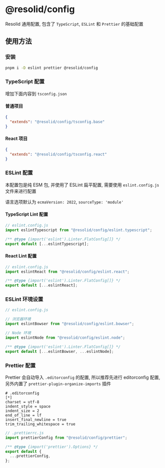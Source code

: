 # @resolid/config

Resolid 通用配置, 包含了 `TypeScript`, `ESLint` 和 `Prettier` 的基础配置

## 使用方法

### 安装

```bash
pnpm i -D eslint prettier @resolid/config
```

### TypeScript 配置

增加下面内容到 `tsconfig.json`

#### 普通项目

```json
{
  "extends": "@resolid/config/tsconfig.base"
}
```

#### React 项目

```json
{
  "extends": "@resolid/config/tsconfig.react"
}
```

### ESLint 配置

本配置包是纯 ESM 包, 并使用了 ESLint 扁平配置, 需要使用 `eslint.config.js` 文件来进行配置

语言选项默认为 `ecmaVersion: 2022`, `sourceType: 'module'`

#### TypeScript Lint 配置

```js
// eslint.config.js
import eslintTypescript from "@resolid/config/eslint.typescript";

/** @type {import('eslint').Linter.FlatConfig[]} */
export default [...eslintTypescript];
```

#### React Lint 配置

```js
// eslint.config.js
import eslintReact from "@resolid/config/eslint.react";

/** @type {import('eslint').Linter.FlatConfig[]} */
export default [...eslintReact];
```

### ESLint 环境设置

```js
// eslint.config.js

// 浏览器环境
import eslintBowser from "@resolid/config/eslint.bowser";

// Node 环境
import eslintNode from "@resolid/config/eslint.node";

/** @type {import('eslint').Linter.FlatConfig[]} */
export default [...eslintBowser, ...eslintNode];
```

### Prettier 配置

Prettier 会自动导入 `.editorconfig` 的配置, 所以推荐先进行 editorconfig 配置, 另外内置了 `prettier-plugin-organize-imports` 插件

```editorconfig
# .editorconfig
[*]
charset = utf-8
indent_style = space
indent_size = 2
end_of_line = lf
insert_final_newline = true
trim_trailing_whitespace = true
```

```js
// .prettierrc.js
import prettierConfig from "@resolid/config/prettier";

/** @type {import('prettier').Options} */
export default {
  ...prettierConfig,
};
```
